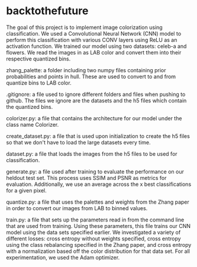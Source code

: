 # backtothefuture
The goal of this project is to implement image colorization using classification. We used a Convolutional Neural Network (CNN) model to perform this classification with various CONV layers using ReLU as an activation function. We trained our model using two datasets: celeb-a and flowers. We read the images in as LAB color and convert them into their respective quantized bins.

zhang_palette: a folder including two numpy files containing prior probabilities and points in hull. These are used to convert to and from quantize bins to LAB color.

.gitignore: a file used to ignore different folders and files when pushing to github. The files we ignore are the datasets and the h5 files which contain the quantized bins.

colorizer.py: a file that contains the architecture for our model under the class name Colorizer.

create_dataset.py: a file that is used upon initialization to create the h5 files so that we don't have to load the large datasets every time.

dataset.py: a file that loads the images from the h5 files to be used for classification.

generate.py: a file used after training to evaluate the performance on our heldout test set. This  process uses SSIM and PSNR as metrics for evaluation. Additionally, we use an average across the x best classifications for a given pixel.

quantize.py: a file that uses the palettes and weights from the Zhang paper in order to convert our images from LAB to binned values.

train.py: a file that sets up the parameters read in from the command line that are used from training. Using these parameters, this file trains our CNN model using the data sets specified earlier. We investigated a variety of different losses: cross entropy without weights specified, cross entropy using the class rebalancing specified in the Zhang paper, and cross entropy with a normalization based off the color distribution for that data set. For all experimentation, we used the Adam optimizer.
